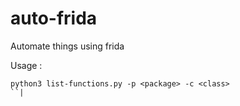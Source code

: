 # auto-frida
Automate things using frida

Usage : 
```
python3 list-functions.py -p <package> -c <class>
``|
